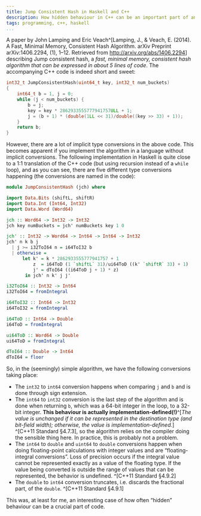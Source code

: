 ```yaml
---
title: Jump Consistent Hash in Haskell and C++
description: How hidden behaviour in C++ can be an important part of an algorithm
tags: programming, c++, haskell
...
```


A paper by John Lamping and Eric Veach^[Lamping, J., & Veach, E. (2014).
A Fast, Minimal Memory, Consistent Hash Algorithm. arXiv Preprint
arXiv:1406.2294, (1), 1–12. Retrieved from <http://arxiv.org/abs/1406.2294>]
describing Jump consistent hash, a *fast, minimal memory, consistent hash
algorithm that can be expressed in about 5 lines of code*. The accompanying C++
code is indeed short and sweet:

```cpp
int32_t JumpConsistentHash(uint64_t key, int32_t num_buckets)
{
    int64_t b = 1, j = 0;
    while (j < num_buckets) {
        b = j;
        key = key * 2862933555777941757ULL + 1;
        j = (b + 1) * (double(1LL << 31)/double((key >> 33) + 1));
    }
    return b;
}
```

However, there are a lot of implicit type conversions in the above code. This
becomes apparent if you implement the algorithm in a language without implicit
conversions. The following implementation in Haskell is quite close to a 1:1
translation of the C++ code (but using recursion instead of a `while` loop),
and as you can see, there are five different type conversions happening (the
conversions are named in the code):

```haskell
module JumpConsistentHash (jch) where

import Data.Bits (shiftL, shiftR)
import Data.Int (Int64, Int32)
import Data.Word (Word64)

jch :: Word64 -> Int32 -> Int32
jch key numBuckets = jch' numBuckets key 1 0

jch' :: Int32 -> Word64 -> Int64 -> Int64 -> Int32
jch' n k b j
  | j >= i32ToI64 n = i64ToI32 b
  | otherwise =
      let k' = k * 2862933555777941757 + 1
          z  = i64ToD (1 `shiftL` 31)/ui64ToD ((k' `shiftR` 33) + 1)
          j' = dToI64 ((i64ToD j + 1) * z)
       in jch' n k' j j'

i32ToI64 :: Int32 -> Int64
i32ToI64 = fromIntegral

i64ToI32 :: Int64 -> Int32
i64ToI32 = fromIntegral

i64ToD :: Int64 -> Double
i64ToD = fromIntegral

ui64ToD :: Word64 -> Double
ui64ToD = fromIntegral

dToI64 :: Double -> Int64
dToI64 = floor
```

So, in the (seemingly) simple algorithm, we have the following conversions
taking place:

- The `int32` to `int64` conversion happens when comparing `j` and `b` and is
  done through sign extension.
- The `int64` to `int32` conversion is the last step of the algorithm and is
  done when returning `b`, which was a 64-bit integer in the loop, to a 32-bit
  integer. **This behaviour is actually implementation-defined(!)**^[*The value
  is unchanged if it can be represented in the destination type (and bit-field
  width); otherwise, the value is implementation-defined.*] ^[C++11 Standard
  §4.7.3], so the algorithm relies on the compiler doing the sensible thing
  here. In practice, this is probably not a problem.
- The `int64` to `double` and `uint64` to `double` conversions happen when
  doing floating-point calculations with integer values and are
  “floating-integral conversions”. Loss of precision occurs if the integral
  value cannot be represented exactly as a value of the floating type. If the
  value being converted is outside the range of values that can be represented,
  the behavior is undefined. ^[C++11 Standard §4.9.2]
- The `double` to `int64` conversion truncates, i.e. discards the fractional
  part, of the `double`. ^[C++11 Standard §4.9.1]

This was, at least for me, an interesting case of how often “hidden” behaviour
can be a crucial part of code.

